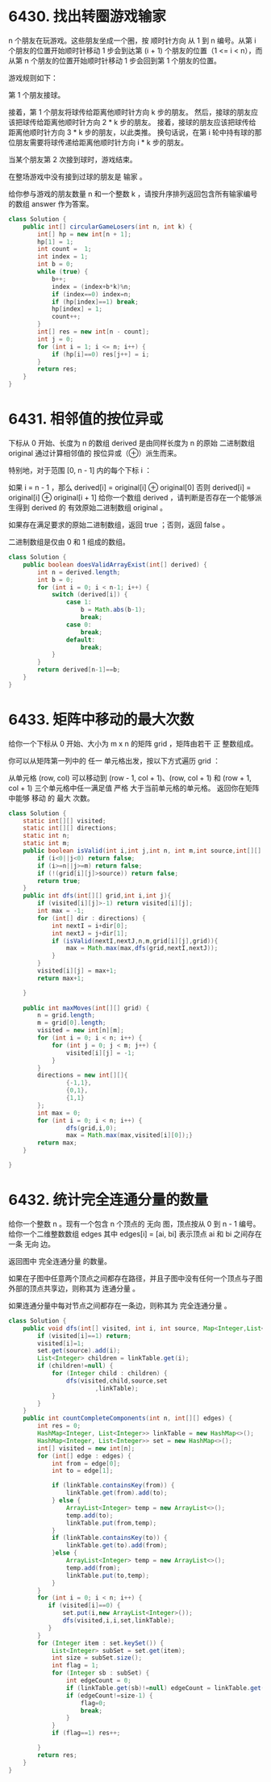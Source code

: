 # 6430. 找出转圈游戏输家

n 个朋友在玩游戏。这些朋友坐成一个圈，按 顺时针方向 从 1 到 n 编号。从第 i 个朋友的位置开始顺时针移动 1 步会到达第 (i + 1) 个朋友的位置（1 <= i < n），而从第 n 个朋友的位置开始顺时针移动 1 步会回到第 1 个朋友的位置。

游戏规则如下：

第 1 个朋友接球。

接着，第 1 个朋友将球传给距离他顺时针方向 k 步的朋友。
然后，接球的朋友应该把球传给距离他顺时针方向 2 * k 步的朋友。
接着，接球的朋友应该把球传给距离他顺时针方向 3 * k 步的朋友，以此类推。
换句话说，在第 i 轮中持有球的那位朋友需要将球传递给距离他顺时针方向 i * k 步的朋友。

当某个朋友第 2 次接到球时，游戏结束。

在整场游戏中没有接到过球的朋友是 输家 。

给你参与游戏的朋友数量 n 和一个整数 k ，请按升序排列返回包含所有输家编号的数组 answer 作为答案。

```java
class Solution {
    public int[] circularGameLosers(int n, int k) {
        int[] hp = new int[n + 1];
        hp[1] = 1;
        int count =  1;
        int index = 1;
        int b = 0;
        while (true) {
            b++;
            index = (index+b*k)%n;
            if (index==0) index=n;
            if (hp[index]==1) break;
            hp[index] = 1;
            count++;
        }
        int[] res = new int[n - count];
        int j = 0;
        for (int i = 1; i <= n; i++) {
            if (hp[i]==0) res[j++] = i;
        }
        return res;
    }
}
```



# 6431. 相邻值的按位异或

下标从 0 开始、长度为 n 的数组 derived 是由同样长度为 n 的原始 二进制数组 original 通过计算相邻值的 按位异或（⊕）派生而来。

特别地，对于范围 [0, n - 1] 内的每个下标 i ：

如果 i = n - 1 ，那么 derived[i] = original[i] ⊕ original[0]
否则 derived[i] = original[i] ⊕ original[i + 1]
给你一个数组 derived ，请判断是否存在一个能够派生得到 derived 的 有效原始二进制数组 original 。

如果存在满足要求的原始二进制数组，返回 true ；否则，返回 false 。

二进制数组是仅由 0 和 1 组成的数组。

```java
class Solution {
    public boolean doesValidArrayExist(int[] derived) {
        int n = derived.length;
        int b = 0;
        for (int i = 0; i < n-1; i++) {
            switch (derived[i]) {
                case 1:
                    b = Math.abs(b-1);
                    break;
                case 0:
                    break;
                default:
                    break;
            }
        }
        return derived[n-1]==b;
    }
}
```

# 6433. 矩阵中移动的最大次数

给你一个下标从 0 开始、大小为 m x n 的矩阵 grid ，矩阵由若干 正 整数组成。

你可以从矩阵第一列中的 任一 单元格出发，按以下方式遍历 grid ：

从单元格 (row, col) 可以移动到 (row - 1, col + 1)、(row, col + 1) 和 (row + 1, col + 1) 三个单元格中任一满足值 严格 大于当前单元格的单元格。
返回你在矩阵中能够 移动 的 最大 次数。

```java
class Solution {
    static int[][] visited;
    static int[][] directions;
    static int n;
    static int m;
    public boolean isValid(int i,int j,int n, int m,int source,int[][] grid){
        if (i<0||j<0) return false;
        if (i>=n||j>=m) return false;
        if (!(grid[i][j]>source)) return false;
        return true;
    }
    public int dfs(int[][] grid,int i,int j){
        if (visited[i][j]>-1) return visited[i][j];
        int max = -1;
        for (int[] dir : directions) {
            int nextI = i+dir[0];
            int nextJ = j+dir[1];
            if (isValid(nextI,nextJ,n,m,grid[i][j],grid)){
                max = Math.max(max,dfs(grid,nextI,nextJ));
            }
        }
        visited[i][j] = max+1;
        return max+1;

    }
  
    public int maxMoves(int[][] grid) {
        n = grid.length;
        m = grid[0].length;
        visited = new int[n][m];
        for (int i = 0; i < n; i++) {
            for (int j = 0; j < m; j++) {
                visited[i][j] = -1;
            }
        }
        directions = new int[][]{
                {-1,1},
                {0,1},
                {1,1}
        };
        int max = 0;
        for (int i = 0; i < n; i++) {
                dfs(grid,i,0);
                max = Math.max(max,visited[i][0]);}
        return max;
    }

}
```

# 6432. 统计完全连通分量的数量

给你一个整数 n 。现有一个包含 n 个顶点的 无向 图，顶点按从 0 到 n - 1 编号。给你一个二维整数数组 edges 其中 edges[i] = [ai, bi] 表示顶点 ai 和 bi 之间存在一条 无向 边。

返回图中 完全连通分量 的数量。

如果在子图中任意两个顶点之间都存在路径，并且子图中没有任何一个顶点与子图外部的顶点共享边，则称其为 连通分量 。

如果连通分量中每对节点之间都存在一条边，则称其为 完全连通分量 。

```java
class Solution {
    public void dfs(int[] visited, int i, int source, Map<Integer,List<Integer>> set, Map<Integer,List<Integer>> linkTable) {
        if (visited[i]==1) return;
        visited[i]=1;
        set.get(source).add(i);
        List<Integer> children = linkTable.get(i);
        if (children!=null) {
            for (Integer child : children) {
                dfs(visited,child,source,set
                        ,linkTable);
            }
        }
    }
    public int countCompleteComponents(int n, int[][] edges) {
        int res = 0;
        HashMap<Integer, List<Integer>> linkTable = new HashMap<>();
        HashMap<Integer, List<Integer>> set = new HashMap<>();
        int[] visited = new int[n];
        for (int[] edge : edges) {
            int from = edge[0];
            int to = edge[1];

            if (linkTable.containsKey(from)) {
                linkTable.get(from).add(to);
            } else {
                ArrayList<Integer> temp = new ArrayList<>();
                temp.add(to);
                linkTable.put(from,temp);
            }
            if (linkTable.containsKey(to)) {
                linkTable.get(to).add(from);
            }else {
                ArrayList<Integer> temp = new ArrayList<>();
                temp.add(from);
                linkTable.put(to,temp);
            }
        }
        for (int i = 0; i < n; i++) {
           if (visited[i]==0) {
               set.put(i,new ArrayList<Integer>());
               dfs(visited,i,i,set,linkTable);
           }
        }
        for (Integer item : set.keySet()) {
            List<Integer> subSet = set.get(item);
            int size = subSet.size();
            int flag = 1;
            for (Integer sb : subSet) {
                int edgeCount = 0;
                if (linkTable.get(sb)!=null) edgeCount = linkTable.get(sb).size();
                if (edgeCount!=size-1) {
                    flag=0;
                    break;
                }
            }
            if (flag==1) res++;

        }
        return res;
    }
}
```

